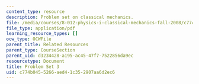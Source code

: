 ```yaml
---
content_type: resource
description: Problem set on classical mechanics.
file: /media/courses/8-012-physics-i-classical-mechanics-fall-2008/c774b0455266aed41c352907aa6d2ec6_ps3.pdf
file_type: application/pdf
learning_resource_types: []
ocw_type: OCWFile
parent_title: Related Resources
parent_type: CourseSection
parent_uid: d3234428-a195-ac45-47f7-7522856da9ec
resourcetype: Document
title: Problem Set 3
uid: c774b045-5266-aed4-1c35-2907aa6d2ec6
---
```

